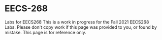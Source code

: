 # EECS-268
Labs for EECS268
This is a work in progress for the Fall 2021 EECS268 Labs. 
Please don't copy work if this page was provided to you, or found by mistake. 
This page is for reference only.
